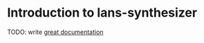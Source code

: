 # Introduction to lans-synthesizer

TODO: write [great documentation](http://jacobian.org/writing/great-documentation/what-to-write/)
